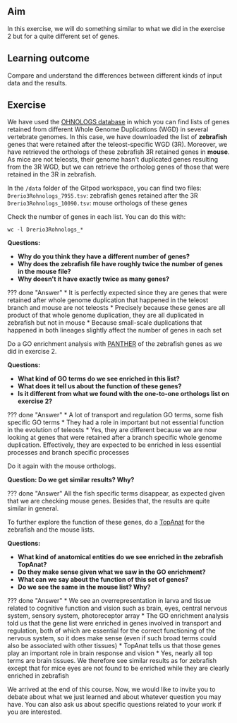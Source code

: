 ## Aim

In this exercise, we will do something similar to what we did in the exercise 2 but for a quite different set of genes.

## Learning outcome

Compare and understand the differences between different kinds of input data and the results.

## Exercise

We have used the [OHNOLOGS database](http://ohnologs.curie.fr/) in which you can find lists of genes retained from different Whole Genome Duplications (WGD) in several vertebrate genomes. In this case, we have downloaded the list of **zebrafish** genes that were retained after the teleost-specific WGD (3R). Moreover, we have retrieved the orthologs of these zebrafish 3R retained genes in **mouse**. As mice are not teleosts, their genome hasn't duplicated genes resulting from the 3R WGD, but we can retrieve the ortholog genes of those that were retained in the 3R in zebrafish.

In the `/data` folder of the Gitpod workspace, you can find two files:
`Drerio3Rohnologs_7955.tsv`: zebrafish genes retained after the 3R
`Drerio3Rohnologs_10090.tsv`: mouse orthologs of these genes

Check the number of genes in each list. You can do this with:
```
wc -l Drerio3Rohnologs_*
```

**Questions:**

* **Why do you think they have a different number of genes?**
* **Why does the zebrafish file have roughly twice the number of genes in the mouse file?**
* **Why doesn't it have exactly twice as many genes?**

??? done "Answer"
	* It is perfectly expected since they are genes that were retained after whole genome duplication that happened in the teleost branch and mouse are not teleosts
	* Precisely because these genes are all product of that whole genome duplication, they are all duplicated in zebrafish but not in mouse
	* Because small-scale duplications that happened in both lineages slightly affect the number of genes in each set

Do a GO enrichment analysis with [PANTHER](https://www.pantherdb.org/) of the zebrafish genes as we did in exercise 2.

**Questions:**

* **What kind of GO terms do we see enriched in this list?**
* **What does it tell us about the function of these genes?**
* **Is it different from what we found with the one-to-one orthologs list on exercise 2?**

??? done "Answer"
	* A lot of transport and regulation GO terms, some fish specific GO terms
	* They had a role in important but not essential function in the evolution of teleosts
	* Yes, they are different because we are now looking at genes that were retained after a branch specific whole genome duplication. Effectively, they are expected to be enriched in less essential processes and branch specific processes

Do it again with the mouse orthologs.

**Question: Do we get similar results? Why?**

??? done "Answer"
	All the fish specific terms disappear, as expected given that we are checking mouse genes. Besides that, the results are quite similar in general.

To further explore the function of these genes, do a [TopAnat](https://www.bgee.org/analysis/top-anat/) for the zebrafish and the mouse lists.

**Questions:**

* **What kind of anatomical entities do we see enriched in the zebrafish TopAnat?**
* **Do they make sense given what we saw in the GO enrichment?**
* **What can we say about the function of this set of genes?**
* **Do we see the same in the mouse list? Why?**

??? done "Answer"
	* We see an overrepresentation in larva and tissue related to cognitive function and vision such as brain, eyes, central nervous system, sensory system, photoreceptor array
	* The GO enrichment analysis told us that the gene list were enriched in genes involved in transport and regulation, both of which are essential for the correct functioning of the nervous system, so it does make sense (even if such broad terms could also be associated with other tissues)
	* TopAnat tells us that those genes play an important role in brain response and vision
	* Yes, nearly all top terms are brain tissues. We therefore see similar results as for zebrafish except that for mice eyes are not found to be enriched while they are clearly enriched in zebrafish

We arrived at the end of this course. Now, we would like to invite you to debate about what we just learned and about whatever question you may have. You can also ask us about specific questions related to your work if you are interested.
